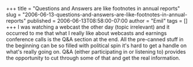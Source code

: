 +++
title = "Questions and Answers are like footnotes in annual reports"
slug = "2006-06-13-questions-and-answers-are-like-footnotes-in-annual-reports"
published = 2006-06-13T08:58:00-07:00
author = "Emil"
tags = []
+++
I was watching a webcast the other day (topic irrelevant) and it
occurred to me that what I really like about webcasts and earnings
conference calls is the Q&A section at the end. All the pre-canned stuff
in the beginning can be so filled with political spin it's hard to get a
handle on what's really going on. Q&A (either participating in or
listening to) provides the opportunity to cut through some of that and
get the real information.
